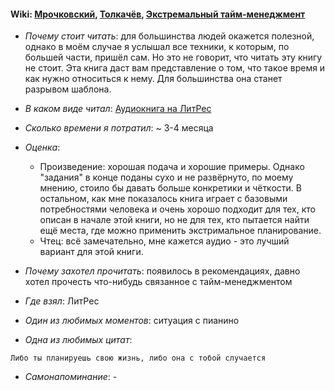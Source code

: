 #### Wiki: [Мрочковский](https://www.litres.ru/nikolay-mrochkovskiy/ob-avtore/), [Толкачёв](https://www.litres.ru/aleksey-ivanovich-tolkachev/), [Экстремальный тайм-менеджмент](https://www.litres.ru/aleksey-ivanovich-tolkachev/ekstremalnyy-taym-menedzhment/)

* *Почему стоит читать*: для большинства людей окажется полезной, однако в моём случае я услышал все техники, к которым, по большей части, пришёл сам. Но это не говорит, что читать эту книгу не стоит. Эта книга даст вам представление о том, что такое время и как нужно относиться к нему. Для большинства она станет разрывом шаблона.

* *В каком виде читал*: [Аудиокнига на ЛитРес](https://www.litres.ru/aleksey-ivanovich-tolkachev/ekstremalnyy-taym-menedzhment/)

* *Сколько времени я потратил*: ~ 3-4 месяца

* *Оценка*: 

     - Произведение: хорошая подача и хорошие примеры. Однако "задания" в конце поданы сухо и не развёрнуто, по моему мнению, стоило бы давать больше конкретики и чёткости. В остальном, как мне показалось книга играет с базовыми потребностями человека и очень хорошо подходит для тех, кто описан в начале этой книги, но не для тех, кто пытается найти ещё места, где можно применить экстримальное планирование.
     - Чтец: всё замечательно, мне кажется аудио - это лучший вариант для этой книги.

* *Почему захотел прочитать*: появилось в рекомендациях, давно хотел прочесть что-нибудь связанное с тайм-менеджментом

* *Где взял*: ЛитРес

* *Один из любимых моментов*: ситуация с пианино

* *Одна из любимых цитат*:
```
Либо ты планируешь свою жизнь, либо она с тобой случается
```
* *Самонапоминание*: -
